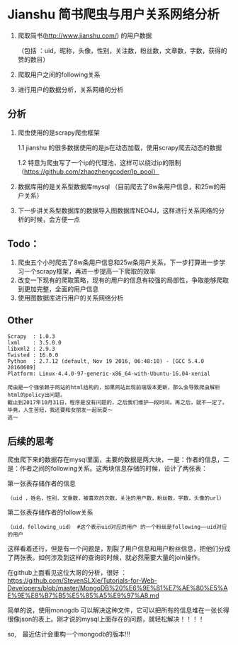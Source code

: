 # Jianshu 简书爬虫与用户关系网络分析
1. 爬取简书(http://www.jianshu.com/)  的用户数据

   （包括 ：uid，昵称，头像，性别，关注数，粉丝数，文章数，字数，获得的赞的数目）
2. 爬取用户之间的following关系
3. 进行用户的数据分析，关系网络的分析


## 分析
1. 爬虫使用的是scrapy爬虫框架

    1.1 jianshu 的很多数据使用的是js在动态加载，使用scrapy爬去动态的数据

    1.2 特意为爬虫写了一个ip的代理池，这样可以绕过ip的限制（https://github.com/zhaozhengcoder/Ip_pool）
2. 数据库用的是关系型数据库mysql （目前爬去了8w条用户信息，和25w的用户关系）
3. 下一步讲关系型数据库的数据导入图数据库NEO4J，这样进行关系网络的分析的时候，会方便一点


## Todo：
1. 爬虫五个小时爬去了8w条用户信息和25w条用户关系，下一步打算进一步学习一个scrapy框架，再进一步提高一下爬取的效率
2. 改变一下现有的爬取策略，现有的用户的信息有较强的局部性，争取能够爬取到更加完整，全面的用户信息
3. 使用图数据库进行用户的关系网络分析


## Other 
```
Scrapy  : 1.0.3
lxml    : 3.5.0.0
libxml2 : 2.9.3
Twisted : 16.0.0
Python  : 2.7.12 (default, Nov 19 2016, 06:48:10) - [GCC 5.4.0 20160609]
Platform: Linux-4.4.0-97-generic-x86_64-with-Ubuntu-16.04-xenial

爬虫是一个强依赖于网站的html结构的，如果网站出现前端版本更新，那么会导致爬虫解析html的policy出问题。
截止到2017年10月31日，程序是没有问题的，之后我们维护一段时间。再之后，就不一定了。
毕竟，人生苦短，我还要和女朋友一起玩耍～ 
逃～
```


## 后续的思考
爬虫爬下来的数据存在mysql里面，主要的数据是两大块，一是：作者的信息，二是：作者之间的following关系。这两块信息存储的时候，设计了两张表：

第一张表存储作者的信息
```
（uid ，姓名，性别，文章数，被喜欢的次数，关注的用户数，粉丝数，字数，头像的url）
```
第二张表存储作者的follow关系
```
（uid，following_uid） #这个表示uid对应的用户 的一个粉丝是following——uid对应的用户
```

这样看着还行，但是有一个问题是，割裂了用户信息和用户粉丝信息，把他们分成了两张表。如何涉及到这样的查询的时候，就必然需要大量的join操作。

在github上面看见这位大哥的分析，很好 ：https://github.com/StevenSLXie/Tutorials-for-Web-Developers/blob/master/MongoDB%20%E6%9E%81%E7%AE%80%E5%AE%9E%E8%B7%B5%E5%85%A5%E9%97%A8.md

简单的说，使用monogdb 可以解决这种文件，它可以把所有的信息堆在一张长得很像json的表上。刚才说的mysql上面存在的问题，就轻松解决！！！！　

so,　最近估计会重构一个mongodb的版本!!!